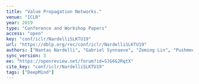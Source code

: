 ```yaml
---
title: "Value Propagation Networks."
venue: "ICLR"
year: 2019
type: "Conference and Workshop Papers"
access: "open"
key: "conf/iclr/NardelliSLKTU19"
url: "https://dblp.org/rec/conf/iclr/NardelliSLKTU19"
authors: ["Nantas Nardelli", "Gabriel Synnaeve", "Zeming Lin", "Pushmeet Kohli", "Philip H. S. Torr", "Nicolas Usunier"]
sync_version: 3
ee: "https://openreview.net/forum?id=SJG6G2RqtX"
cite_key: "conf/iclr/NardelliSLKTU19"
tags: ["DeepMind"]
---
```

